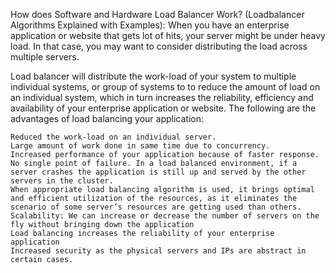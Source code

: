 How does Software and Hardware Load Balancer Work? (Loadbalancer Algorithms Explained with Examples):
When you have an enterprise application or website that gets lot of hits, your server might be under heavy load. In that case, you may want to consider distributing the load across multiple servers.

Load balancer will distribute the work-load of your system to multiple individual systems, or group of systems to to reduce the amount of load on an individual system, which in turn increases the reliability, efficiency and availability of your enterprise application or website.
The following are the advantages of load balancing your application:

    Reduced the work-load on an individual server.
    Large amount of work done in same time due to concurrency.
    Increased performance of your application because of faster response.
    No single point of failure. In a load balanced environment, if a server crashes the application is still up and served by the other servers in the cluster.
    When appropriate load balancing algorithm is used, it brings optimal and efficient utilization of the resources, as it eliminates the scenario of some server’s resources are getting used than others.
    Scalability: We can increase or decrease the number of servers on the fly without bringing down the application
    Load balancing increases the reliability of your enterprise application
    Increased security as the physical servers and IPs are abstract in certain cases.


